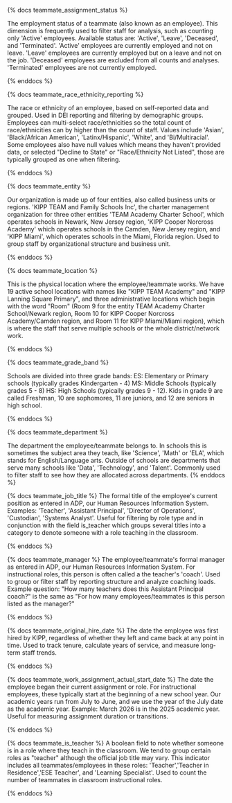 {% docs teammate_assignment_status %}

The employment status of a teammate (also known as an employee).
This dimension is frequently used to filter staff for analysis, such as counting only 'Active' employees.
Available status are: 'Active', 'Leave', 'Deceased', and 'Terminated'.
'Active' employees are currently employed and not on leave.
'Leave' employees are currently employed but on a leave and not on the job.
'Deceased' employees are excluded from all counts and analyses.
'Terminated' employees are not currently employed.

{% enddocs %}

{% docs teammate_race_ethnicity_reporting %}

The race or ethnicity of an employee, based on self-reported data and grouped. Used in DEI reporting and filtering by demographic groups.
Employees can multi-select race/ethnicities so the total count of race/ethnicities can by higher than the count of staff.
Values include 'Asian', 'Black/African American', 'Latinx/Hispanic', 'White', and 'Bi/Multiracial'.
Some employees also have null values which means they haven't provided data, or selected "Decline to State" or "Race/Ethnicity Not Listed", those are typically grouped as one when filtering.

{% enddocs %}

{% docs teammate_entity %}

Our organization is made up of four entities, also called business units or regions.
'KIPP TEAM and Family Schools Inc', the charter management organization for three other entities
'TEAM Academy Charter School', which operates schools in Newark, New Jersey region,
'KIPP Cooper Norcross Academy' which operates schools in the Camden, New Jersey region, and
'KIPP Miami', which operates schools in the Miami, Florida region.
Used to group staff by organizational structure and business unit.

{% enddocs %}

{% docs teammate_location %}

This is the physical location where the employee/teammate works. We have 19 active school locations with names like
"KIPP TEAM Academy" and "KIPP Lanning Square Primary", and three administrative locations which begin with the word "Room"
(Room 9 for the entity TEAM Academy Charter School/Newark region, Room 10 for KIPP Cooper Norcross Academy/Camden region, and Room 11 for KIPP Miami/Miami region), which is where the staff that serve multiple schools or the whole district/network work.

{% enddocs %}

{% docs teammate_grade_band %}

Schools are divided into three grade bands:
ES: Elementary or Primary schools (typically grades Kindergarten - 4)
MS: Middle Schools (typically grades 5 - 8)
HS: High Schools (typically grades 9 - 12).
Kids in grade 9 are called Freshman, 10 are sophomores, 11 are juniors, and 12 are seniors in high school.

{% enddocs %}

{% docs teammate_department %}

The department the employee/teammate belongs to. In schools this is sometimes the subject area they teach, like 'Science', 'Math' or 'ELA', which stands for English/Language arts.
Outside of schools are departments that serve many schools like 'Data', 'Technology', and 'Talent'.
Commonly used to filter staff to see how they are allocated across departments.
{% enddocs %}

{% docs teammate_job_title %}
The formal title of the employee's current position as entered in ADP, our Human Resources Information System.
Examples: 'Teacher', 'Assistant Principal', 'Director of Operations', 'Custodian', 'Systems Analyst'.
Useful for filtering by role type and in conjunction with the field is_teacher which groups several titles into
a category to denote someone with a role teaching in the classroom.

{% enddocs %}

{% docs teammate_manager %}
The employee/teammate's formal manager as entered in ADP, our Human Resources Information System. For instructional roles,
this person is often called a the teacher's 'coach'.
Used to group or filter staff by reporting structure and analyze coaching loads.
Example question: "How many teachers does this Assistant Principal coach?" is the same as
"For how many employees/teammates is this person listed as the manager?"

{% enddocs %}

{% docs teammate_original_hire_date %}
The date the employee was first hired by KIPP, regardless of whether they left and came back at any point in time.
Used to track tenure, calculate years of service, and measure long-term staff trends.

{% enddocs %}

{% docs teammate_work_assignment_actual_start_date %}
The date the employee began their current assignment or role. For instructional employees, these typically start at the beginning of a new school year.
Our academic years run from July to June, and we use the year of the July date as the academic year. Example: March 2026 is in the 2025 academic year.
Useful for measuring assignment duration or transitions.

{% enddocs %}

{% docs teammate_is_teacher %}
A boolean field to note whether someone is in a role where they teach in the classroom.
We tend to group certain roles as "teacher" although the official job title may vary. This indicator includes
all teammates/employees in these roles: 'Teacher','Teacher in Residence','ESE Teacher', and 'Learning Specialist'.
Used to count the number of teammates in classroom instructional roles.

{% enddocs %}
